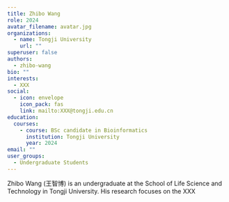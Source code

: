 ```yaml
---
title: Zhibo Wang
role: 2024
avatar_filename: avatar.jpg
organizations:
  - name: Tongji University
    url: ""
superuser: false
authors:
  - zhibo-wang
bio: ""
interests:
  - XXX
social:
  - icon: envelope
    icon_pack: fas
    link: mailto:XXX@tongji.edu.cn
education:
  courses:
    - course: BSc candidate in Bioinformatics
      institution: Tongji University
      year: 2024
email: ""
user_groups:
  - Undergraduate Students
---
```

Zhibo Wang (王智博) is an undergraduate at the School of Life Science and Technology in Tongji University. His research focuses on the XXX
